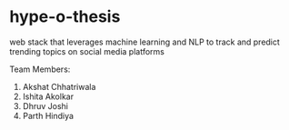 # hype-o-thesis
web stack that leverages machine learning and NLP to track and predict trending topics on social media platforms

Team Members:
1. Akshat Chhatriwala
2. Ishita Akolkar
3. Dhruv Joshi
4. Parth Hindiya
